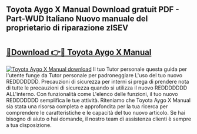 ## Toyota Aygo X Manual Download gratuit PDF - Part-WUD Italiano Nuovo manuale del proprietario di riparazione zISEV

# <h2><a href="http://dfbe8j.blite.top/?on=Toyota+Aygo+X+Manual">🔗Download 👉🔴 Toyota Aygo X Manual</a></h2>

[![Toyota Aygo X Manual download](https://i.imgur.com/lujVjoI.png)](http://dfbe8j.blite.top/?on=Toyota+Aygo+X+Manual)
Il tuo Tutor personale questa guida per l'utente funge da Tutor personale per padroneggiare L'uso del tuo nuovo REDDDDDDD. Precauzioni di sicurezza per interni si prega di prendere nota di tutte le precauzioni di sicurezza quando si utilizza il nuovo REDDDDDDD ALL'interno. Con funzionalità come L'elenco delle funzioni, il tuo nuovo REDDDDDDD semplifica le tue attività. Riteniamo che Toyota Aygo X Manual sia stata una risorsa completa e approfondita per la tua ricerca per comprendere le caratteristiche e le capacità del tuo nuovo articolo. Se hai bisogno di aiuto o hai domande, il nostro team di assistenza clienti è sempre a tua disposizione.

